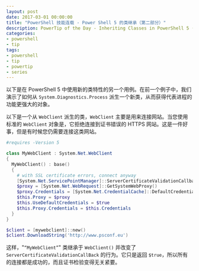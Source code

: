 ```yaml
---
layout: post
date: 2017-03-01 00:00:00
title: "PowerShell 技能连载 - Power Shell 5 的类继承（第二部分）"
description: PowerTip of the Day - Inheriting Classes in PowerShell 5 (part 2)
categories:
- powershell
- tip
tags:
- powershell
- tip
- powertip
- series
---
```

以下是在 PowerShell 5 中使用新的类特性的另一个用例。在前一个例子中，我们演示了如何从 `System.Diagnostics.Process` 派生一个新类，从而获得代表进程的功能更强大的对象。

以下是一个从 `WebClient` 派生的类，`WebClient` 主要是用来连接网站。当您使用标准的 `WebClient` 对象是，它拒绝连接到证书错误的 HTTPS 网站。这是一件好事，但是有时候您仍需要连接这类网站。

```powershell
#requires -Version 5

class MyWebClient : System.Net.WebClient
{
  MyWebClient() : base()
  {
    # with SSL certificate errors, connect anyway
    [System.Net.ServicePointManager]::ServerCertificateValidationCallback = { $true }
    $proxy = [System.Net.WebRequest]::GetSystemWebProxy()
    $proxy.Credentials = [System.Net.CredentialCache]::DefaultCredentials
    $this.Proxy = $proxy
    $this.UseDefaultCredentials = $true
    $this.Proxy.Credentials = $this.Credentials
  }
}

$client = [mywebclient]::new()
$client.DownloadString('http://www.psconf.eu')
```

这样，"`“MyWebClient”`" 类继承于 `WebClient()` 并改变了 `ServerCertificateValidationCallBack` 的行为。它只是返回 `$true`，所以所有的连接都是成功的，而且证书检验变得无关紧要。

<!--本文国际来源：[Inheriting Classes in PowerShell 5 (part 2)](http://community.idera.com/powershell/powertips/b/tips/posts/inheriting-classes-in-powershell-5-part-2)-->
